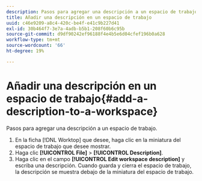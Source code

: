 ```yaml
---
description: Pasos para agregar una descripción a un espacio de trabajo.
title: Añadir una descripción en un espacio de trabajo
uuid: c46e9209-a8c4-420c-be4f-e41c9b227d41
exl-id: 30b464f7-3e7a-4adb-b5b1-208f60b6c95b
source-git-commit: d9df90242ef96188f4e4b5e6d04cfef196b0a628
workflow-type: tm+mt
source-wordcount: '66'
ht-degree: 19%

---
```


# Añadir una descripción en un espacio de trabajo{#add-a-description-to-a-workspace}

Pasos para agregar una descripción a un espacio de trabajo.

1. En la ficha [!DNL Worktop] que desee, haga clic en la miniatura del espacio de trabajo que desee mostrar.
1. Haga clic **[!UICONTROL File]** > **[!UICONTROL Description]**.
1. Haga clic en el campo **[!UICONTROL Edit workspace description]** y escriba una descripción.
Cuando guarda y cierra el espacio de trabajo, la descripción se muestra debajo de la miniatura del espacio de trabajo.
